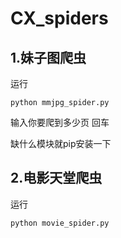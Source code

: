 # CX_spiders

## 1.妹子图爬虫

运行

```
python mmjpg_spider.py
```
输入你要爬到多少页 回车

缺什么模块就pip安装一下

## 2.电影天堂爬虫

运行

```
python movie_spider.py
```

